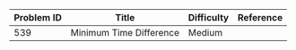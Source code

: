 | Problem ID | Title | Difficulty | Reference
| --- | --- | --- | ---
| 539 | Minimum Time Difference | Medium | 
